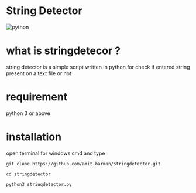 <h1>String Detector</h1>

![python](https://img.shields.io/badge/python-3.5%20%7C%203.6%20%7C%203.7-blue)

# what is stringdetecor ?

string detector is a simple script written in python
for check if entered string present on a text file
or not

# requirement

python 3 or above

# installation

<p>open terminal for windows cmd and type</p>

```
git clone https://github.com/amit-barman/stringdetector.git

cd stringdetector

python3 stringdetector.py
```
